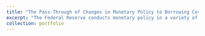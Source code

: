 ```yaml
---
title: "The Pass-Through of Changes in Monetary Policy to Borrowing Costs"
excerpt: "The Federal Reserve conducts monetary policy in a variety of different ways, but the most common is by adjusting the Target Federal Funds Rate. By changing its policy rate, the Federal Reserve can change the costs of borrowing in the economy, although different interest rates respond to changes in the policy rate very differently. In order to test the pass-through of changes to the federal reserve policy rate (here we limit ourselves to conventional monetary policy making), we will engage in a three-pronged empirical approach: 1) a cross-sectional regression of changes in various borrowing costs in conjunction with the policy rate, 2) a vector auto-regressive (VAR) approach, and 3) a structural auto-regressive (SVAR) approach that borrows heavily from the work of Pe ́tursson."
collection: portfolio
---
```


